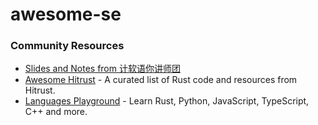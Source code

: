 # awesome-se

### Community Resources

- [Slides and Notes from 计软语你讲师团](https://github.com/HIT-SE/slides-notes)
- [Awesome Hitrust](https://github.com/h1trust/awesome-hit-rust) - A curated list of Rust code and resources from Hitrust. 
- [Languages Playground](https://github.com/raptazure/playground) - Learn Rust, Python, JavaScript, TypeScript, C++ and more.
